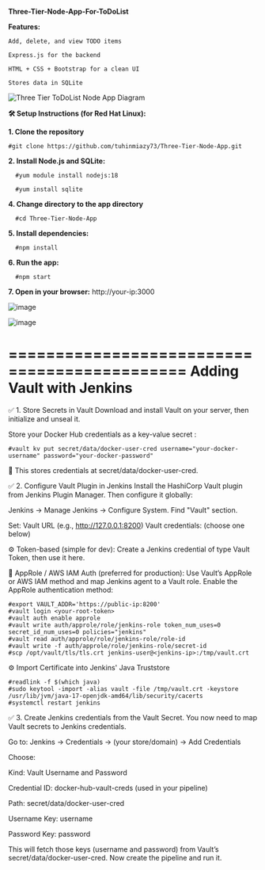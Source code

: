**Three-Tier-Node-App-For-ToDoList**

**Features:**

	Add, delete, and view TODO items

	Express.js for the backend

	HTML + CSS + Bootstrap for a clean UI

	Stores data in SQLite

![Three Tier ToDoList Node App Diagram](https://github.com/user-attachments/assets/9051eed2-66b6-448d-954a-5121e3c4748f)



**🛠 Setup Instructions (for Red Hat Linux):**

**1. Clone the repository**

 	#git clone https://github.com/tuhinmiazy73/Three-Tier-Node-App.git
  
**2. Install Node.js and SQLite:**
   
	  #yum module install nodejs:18
   
	  #yum install sqlite
   
**4. Change directory to the app directory**
   
	  #cd Three-Tier-Node-App
   
**5. Install dependencies:**
   
	  #npm install
   
**6. Run the app:**
   
	  #npm start
   
**7. Open in your browser:**
	  http://your-ip:3000
   
![image](https://github.com/user-attachments/assets/ac270535-f5f8-49fd-b47e-f92604b02bd5)

![image](https://github.com/user-attachments/assets/993c5609-7665-4de6-9a8e-c700f1bd5e07)

=============================================
Adding Vault with Jenkins
=============================================

✅ 1. Store Secrets in Vault
Download and install Vault on your server, then initialize and unseal it.

Store your Docker Hub credentials as a key-value secret :

	#vault kv put secret/data/docker-user-cred username="your-docker-username" password="your-docker-password"
 
📌 This stores credentials at secret/data/docker-user-cred.

✅ 2. Configure Vault Plugin in Jenkins
Install the HashiCorp Vault plugin from Jenkins Plugin Manager. Then configure it globally:

Jenkins → Manage Jenkins → Configure System. Find "Vault" section.

Set:
Vault URL (e.g., http://127.0.0.1:8200)
Vault credentials: (choose one below)

⚙️ Token-based (simple for dev):
Create a Jenkins credential of type Vault Token, then use it here.

🔐 AppRole / AWS IAM Auth (preferred for production):
Use Vault’s AppRole or AWS IAM method and map Jenkins agent to a Vault role. Enable the AppRole authentication method:
	
 	#export VAULT_ADDR='https://public-ip:8200'
	#vault login <your-root-token>
	#vault auth enable approle
	#vault write auth/approle/role/jenkins-role token_num_uses=0 secret_id_num_uses=0 policies="jenkins"
 	#vault read auth/approle/role/jenkins-role/role-id
  	#vault write -f auth/approle/role/jenkins-role/secret-id
	#scp /opt/vault/tls/tls.crt jenkins-user@<jenkins-ip>:/tmp/vault.crt
 
⚙️ Import Certificate into Jenkins' Java Truststore

 	#readlink -f $(which java)
 	#sudo keytool -import -alias vault -file /tmp/vault.crt -keystore /usr/lib/jvm/java-17-openjdk-amd64/lib/security/cacerts
   	#systemctl restart jenkins
    
✅ 3. Create Jenkins credentials from the Vault Secret. You now need to map Vault secrets to Jenkins credentials.

Go to: Jenkins → Credentials → (your store/domain) → Add Credentials

Choose:

Kind: Vault Username and Password

Credential ID: docker-hub-vault-creds (used in your pipeline)

Path: secret/data/docker-user-cred

Username Key: username

Password Key: password

This will fetch those keys (username and password) from Vault’s secret/data/docker-user-cred. Now create the pipeline and run it.
